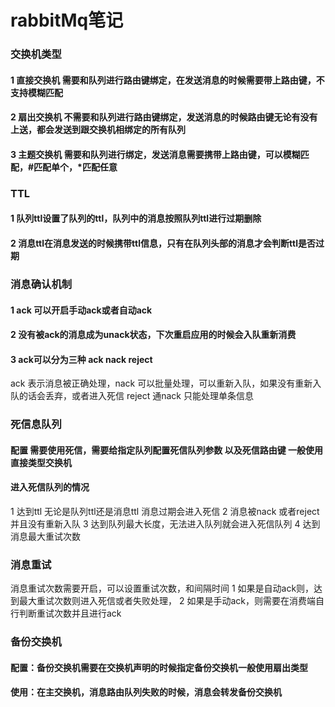 # rabbitMq笔记
### 交换机类型
#### 1 直接交换机  需要和队列进行路由键绑定，在发送消息的时候需要带上路由键，不支持模糊匹配
#### 2 扇出交换机  不需要和队列进行路由键绑定，发送消息的时候路由键无论有没有上送，都会发送到跟交换机相绑定的所有队列
#### 3 主题交换机  需要和队列进行绑定，发送消息需要携带上路由键，可以模糊匹配，#匹配单个，*匹配任意

### TTL
#### 1 队列ttl设置了队列的ttl，队列中的消息按照队列ttl进行过期删除
#### 2 消息ttl在消息发送的时候携带ttl信息，只有在队列头部的消息才会判断ttl是否过期

### 消息确认机制
#### 1 ack 可以开启手动ack或者自动ack
#### 2 没有被ack的消息成为unack状态，下次重启应用的时候会入队重新消费
#### 3 ack可以分为三种 ack  nack  reject
ack 表示消息被正确处理，nack  可以批量处理，可以重新入队，如果没有重新入队的话会丢弃，或者进入死信  reject 通nack 只能处理单条信息


### 死信息队列
#### 配置 需要使用死信，需要给指定队列配置死信队列参数 以及死信路由键 一般使用直接类型交换机
#### 进入死信队列的情况
1 达到ttl 无论是队列ttl还是消息ttl 消息过期会进入死信
2 消息被nack 或者reject 并且没有重新入队
3 达到队列最大长度，无法进入队列就会进入死信队列
4 达到消息最大重试次数


### 消息重试
消息重试次数需要开启，可以设置重试次数，和间隔时间
1 如果是自动ack则，达到最大重试次数则进入死信或者失败处理，
2 如果是手动ack，则需要在消费端自行判断重试次数并且进行ack


### 备份交换机
#### 配置：备份交换机需要在交换机声明的时候指定备份交换机一般使用扇出类型
#### 使用：在主交换机，消息路由队列失败的时候，消息会转发备份交换机




